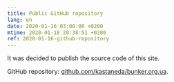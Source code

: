 ```yaml
---
title: Public GitHub repository
lang: en
date: 2020-01-16 03:00:00 +0200
mtime: 2020-01-18 20:38:51 +0200
ref: 2020-01-16-github-repository
---
```

It was decided to publish the source code of this site.

GitHub repository: [github.com/kastaneda/bunker.org.ua][1].

[1]: https://github.com/kastaneda/bunker.org.ua
